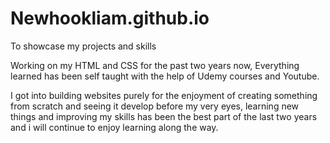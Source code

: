 # Newhookliam.github.io

To showcase my projects and skills

Working on my HTML and CSS for the past two years now, Everything learned has been self taught with the help of Udemy courses and Youtube.

I got into building websites purely for the enjoyment of creating something from scratch and seeing it develop before my very eyes, learning new things and improving my skills has been the best part of the last two years and i will continue to enjoy learning along the way.
